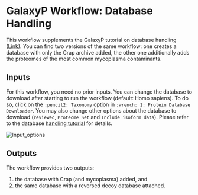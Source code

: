 # GalaxyP Workflow: Database Handling

This workflow supplements the GalaxyP tutorial on database handling ([Link](https://galaxyproject.github.io/training-material//Proteomics/tutorials/database-handling)). You can find two versions of the same workflow: one creates a database with only the Crap archive added, the other one additionally adds the proteomes of the most common mycoplasma contaminants.

## Inputs

For this workflow, you need no prior inputs. You can change the database to download after starting to run the workflow (default: Homo sapiens). To do so, click on the `:pencil2: Taxonomy` option in `:wrench: 1: Protein Database Downloader`. You may also change other options about the database to download (`reviewed`, `Proteome Set` and `Include isoform data`). Please refer to the database [handling tutorial](https://galaxyproject.github.io/training-material//Proteomics/tutorials/database-handling) for details.

![Input_options](.../images/wf_database-handling_options.PNG)

## Outputs

The workflow provides two outputs: 

1. the database with Crap (and mycoplasma) added, and
2. the same database with a reversed decoy database attached.